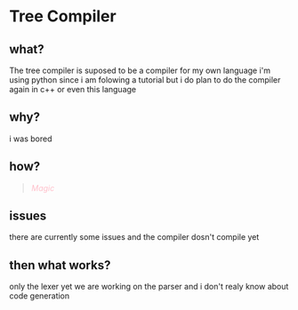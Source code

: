 # Tree Compiler

## what?

The tree compiler is suposed to be a compiler for my own language
i'm using python since i am folowing a tutorial
but i do plan to do the compiler again in c++ or even this language

## why?

i was bored

## how?

> <span style="color:pink"> *Magic* </span>


## issues

there are currently some issues
and the compiler dosn't compile yet

## then what works?

only the lexer yet
we are working on the parser
and i don't realy know about code generation
